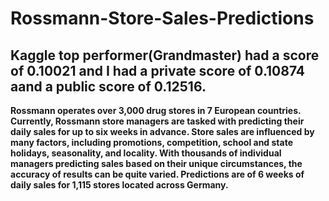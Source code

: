 # Rossmann-Store-Sales-Predictions

## Kaggle top performer(Grandmaster) had a score of 0.10021 and I had a private score of 0.10874 aand a public score of 0.12516.


**Rossmann operates over 3,000 drug stores in 7 European countries. Currently, Rossmann store managers are tasked with predicting their daily sales for up to six weeks in advance. Store sales are influenced by many factors, including promotions, competition, school and state holidays, seasonality, and locality. With thousands of individual managers predicting sales based on their unique circumstances, the accuracy of results can be quite varied.
Predictions are of 6 weeks of daily sales for 1,115 stores located across Germany.**
  
   
   
